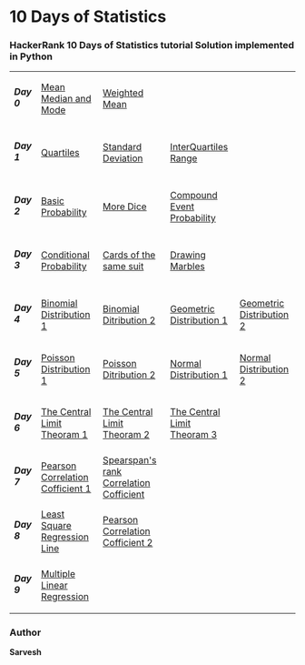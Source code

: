 # 10 Days of Statistics

### HackerRank 10 Days of Statistics tutorial Solution implemented in Python

<table>
<tr>
  <td><h5>Day 0</h5></td>
   <td><a href="https://github.com/shsarv/Hackerrank-10-Days-of-Statistics/blob/master/mean_median_and_mode.py">Mean Median and Mode</a></td>
   <td><a href="https://github.com/shsarv/Hackerrank-10-Days-of-Statistics/blob/master/Weighted_mean.py">Weighted Mean</a></td>
  <td></td>
</tr>
  <tr>
  <td><h5>Day 1</h5></td>
   <td><a href="https://github.com/shsarv/Hackerrank-10-Days-of-Statistics/blob/master/Quartiles.py">Quartiles</a></td>
   <td><a href="https://github.com/shsarv/Hackerrank-10-Days-of-Statistics/blob/master/Standard_deviation.py">Standard Deviation</a></td>
   <td><a href="https://github.com/shsarv/Hackerrank-10-Days-of-Statistics/blob/master/interquartile.py">InterQuartiles Range</a></td>
    <td></td>
</tr>
  <tr>
  <td><h5>Day 2</h5></td>
   <td><a href="https://github.com/shsarv/Hackerrank-10-Days-of-Statistics/blob/master/Basic_probability.py">Basic Probability</a></td>
   <td><a href="https://github.com/shsarv/Hackerrank-10-Days-of-Statistics/blob/master/More_Dice.py">More Dice</a></td>
   <td><a href="https://github.com/shsarv/Hackerrank-10-Days-of-Statistics/blob/master/Compound_event_probability.py">Compound Event Probability</a></td>
    <td></td>
</tr>
 </tr>
  <tr>
  <td><h5>Day 3</h5></td>
   <td><a href="https://github.com/shsarv/Hackerrank-10-Days-of-Statistics/blob/master/Conditional_probability.py">Conditional Probability</a></td>
   <td><a href="https://github.com/shsarv/Hackerrank-10-Days-of-Statistics/blob/master/Cards_of_the_same_suits.py">Cards of the same suit</a></td>
   <td><a href="https://github.com/shsarv/Hackerrank-10-Days-of-Statistics/blob/master/Drwaing_marbles.py">Drawing Marbles</a></td>
  <td></td>
</tr>
<tr>
  <td><h5>Day 4</h5></td>
   <td><a href="https://github.com/shsarv/Hackerrank-10-Days-of-Statistics/blob/master/Binomial_distribution_1.py">Binomial Distribution 1</a></td>
   <td><a href="https://github.com/shsarv/Hackerrank-10-Days-of-Statistics/blob/master/Binomial_distribution_2.py">Binomial Ditribution 2</a></td>
   <td><a href="https://github.com/shsarv/Hackerrank-10-Days-of-Statistics/blob/master/Geometric_distribution_1.py">Geometric Distribution 1</a></td>
  <td><a href="https://github.com/shsarv/Hackerrank-10-Days-of-Statistics/blob/master/Geometric_distribution_2.py">Geometric Distribution 2</a></td>
</tr>
<tr>
  <td><h5>Day 5</h5></td>
   <td><a href="">Poisson Distribution 1</a></td>
   <td><a href="">Poisson Ditribution 2</a></td>
   <td><a href="">Normal Distribution 1</a></td>
  <td><a href="">Normal Distribution 2</a></td>
</tr>
<tr>
  <td><h5>Day 6</h5></td>
   <td><a href="">The Central Limit Theoram 1</a></td>
   <td><a href="">The Central Limit Theoram 2</a></td>
   <td><a href="">The Central Limit Theoram 3</a></td>
  <td><a href=""></a></td>
</tr>
<tr>
  <td><h5>Day 7</h5></td>
   <td><a href="">Pearson Correlation Cofficient 1</a></td>
   <td><a href="">Spearspan's rank Correlation Cofficient</a></td>
   <td><a href=""></a></td>
  <td><a href=""></a></td>
</tr>
<tr>
  <td><h5>Day 8</h5></td>
   <td><a href="">Least Square Regression Line</a></td>
   <td><a href="">Pearson Correlation Cofficient 2</a></td>
   <td><a href=""></a></td>
  <td><a href=""></a></td>
</tr>
<tr>
  <td><h5>Day 9</h5></td>
   <td><a href="">Multiple Linear Regression</a></td>
   <td><a href=""></a></td>
   <td><a href=""></a></td>
  <td><a href=""></a></td>
</tr>
</table>



### Author
**Sarvesh**
